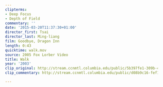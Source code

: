 ```yaml
---
clipterms:
- Deep Focus
- Depth of Field
commentary: ''
date: '2015-03-20T11:37:30+01:00'
director_first: Tsai
director_last: Ming-liang
film: Goodbye, Dragon Inn
length: 0:43
quicktime: walk.mov
source: 2005 Fox Lorber Video
title: Walk
year: '2003'
clip_original: http://stream.ccnmtl.columbia.edu/public/5b397fe1-309b-4f35-ad81-5dd3026c95fb-037_dragon_FLG-mp4-aac-480w-850kbps-ffmpeg.mp4
clip_commentary: http://stream.ccnmtl.columbia.edu/public/d08b9c16-fef1-4291-bfb6-0e6ff2164ea0-037_dragon_commentary_FLG-mp4-aac-480w-850kbps-ffmpeg.mp4

---
```

